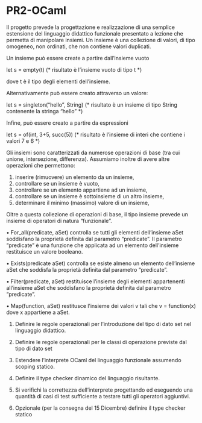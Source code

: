 # PR2-OCaml
Il progetto prevede la progettazione e realizzazione di una semplice estensione del linguaggio didattico
funzionale presentato a lezione che permetta di manipolare insiemi. Un insieme è una collezione di valori,
di tipo omogeneo, non ordinati, che non contiene valori duplicati.

Un insieme può essere create a partire dall’insieme vuoto

let s = empty(t)
(* risultato è l’insieme vuoto di tipo t *)

dove t è il tipo degli elementi dell’insieme.

Alternativamente può essere creato attraverso un valore:

let s = singleton(“hello”, String)
(* risultato è un insieme di tipo String contenente la stringa “hello” *)

Infine, può essere creato a partire da espressioni

let s = of(int, 3+5, succ(5))
(* risultato è l’insieme di interi che contiene i valori 7 e 6 *)

Gli insiemi sono caratterizzati da numerose operazioni di base (tra cui unione,
intersezione, differenza). Assumiamo inoltre di avere altre operazioni che
permettono:

1. inserire (rimuovere) un elemento da un insieme,
2. controllare se un insieme è vuoto,
3. controllare se un elemento appartiene ad un insieme,
4. controllare se un insieme è sottoinsieme di un altro insieme,
5. determinare il minimo (massimo) valore di un insieme,

Oltre a questa collezione di operazioni di base, il tipo insieme prevede un
insieme di operatori di natura “funzionale”.

• For_all(predicate, aSet) controlla se tutti gli elementi dell’insieme aSet
soddisfano la proprietà definita dal parametro “predicate”. Il parametro
“predicate” è una funzione che applicata ad un elemento dell’insieme
restituisce un valore booleano.

• Exists(predicate aSet) controlla se esiste almeno un elemento dell’insieme
aSet che soddisfa la proprietà definita dal parametro “predicate”.

• Filter(predicate, aSet) restituisce l’insieme degli elementi appartenenti
all’insieme aSet che soddisfano la proprietà definita dal parametro
“predicate”.

• Map(function, aSet) restitusce l’insieme dei valori v tali che v =
function(x) dove x appartiene a aSet.

1. Definire le regole operazionali per l’introduzione del tipo di dato set nel linguaggio didattico.

2. Definire le regole operazionali per le classi di operazione previste dal tipo di dato set

3. Estendere l’interprete OCaml del linguaggio funzionale assumendo scoping statico.

4. Definire il type checker dinamico del linguaggio risultante.

5. Si verifichi la correttezza dell’interprete progettando ed eseguendo una quantità di casi di test sufficiente a testare tutti gli operatori aggiuntivi.

6. Opzionale (per la consegna del 15 Dicembre) definire il type checker statico
